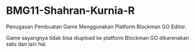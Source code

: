 # BMG11-Shahran-Kurnia-R
Penugasan Pembuatan Game Menggunakan Platform Blockman GO Editor.

Game sayangnya tidak bisa diupload ke platform Blockman GO dikarenakan satu dan lain hal.